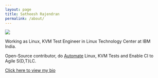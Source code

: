 ```yaml
---
layout: page
title: Satheesh Rajendran
permalink: /about/
---
```


![](https://avatars0.githubusercontent.com/u/1841809?s=200&v=4)

Working as Linux, KVM Test Engineer in Linux Technology Center at IBM India.

Open-Source contributor, do [Automate](https://github.com/sathnaga) Linux, KVM Tests and Enable CI to Agile S{D,T}LC.

[Click here to view my bio](https://sathnaga86.com/bio/)
